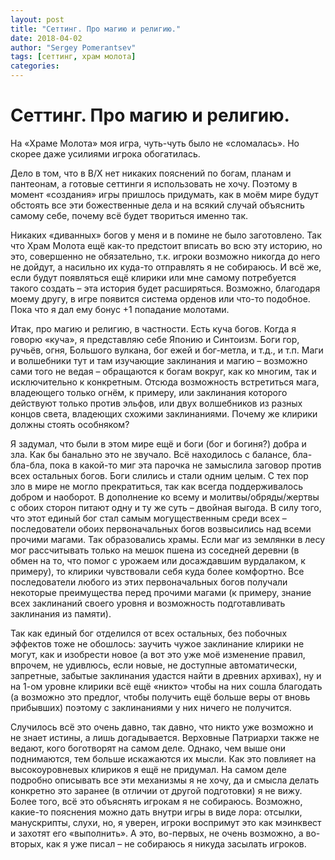 ```yaml
---
layout: post
title: "Сеттинг. Про магию и религию."
date: 2018-04-02
author: "Sergey Pomerantsev"
tags: [сеттинг, храм молота]
categories:
---
```


# Сеттинг. Про магию и религию.

На «Храме Молота» моя игра, чуть-чуть было не «сломалась». Но скорее даже усилиями игрока обогатилась.

Дело в том, что в B/X нет никаких пояснений по богам, планам и пантеонам, а готовые сеттинги я использовать не хочу. Поэтому в момент «создания» игры пришлось придумать, как в моём мире будут обстоять все эти божественные дела и на всякий случай объяснить самому себе, почему всё будет твориться именно так.

Никаких «диванных» богов у меня и в помине не было заготовлено. Так что Храм Молота ещё как-то предстоит вписать во всю эту историю, но это, совершенно не обязательно, т.к. игроки возможно никогда до него не дойдут, а насильно их куда-то отправлять я не собираюсь. И всё же, если будут появляться ещё клирики или мне самому потребуется такого создать – эта история будет расширяться. Возможно, благодаря моему другу, в игре появится система орденов или что-то подобное. Пока что я дал ему бонус +1 попадание молотами.

Итак, про магию и религию, в частности. Есть куча богов. Когда я говорю «куча», я представляю себе Японию и Синтоизм. Боги гор, ручьёв, огня, Большого вулкана, бог ежей и бог-метла, и т.д., и т.п. Маги и волшебники тут и там изучающие заклинания и магию – возможно сами того не ведая – обращаются к богам вокруг, как ко многим, так и исключительно к конкретным. Отсюда возможность встретиться мага, владеющего только огнём, к примеру, или заклинания которого действуют только против эльфов, или двух волшебников из разных концов света, владеющих схожими заклинаниями. Почему же клирики должны стоять особняком?

Я задумал, что были в этом мире ещё и боги (бог и богиня?) добра и зла. Как бы банально это не звучало. Всё находилось с балансе, бла-бла-бла, пока в какой-то миг эта парочка не замыслила заговор против всех остальных богов. Боги слились и стали одним целым. С тех пор зло в мире не могло прекратиться, так как всегда поддерживалось добром и наоборот. В дополнение ко всему и молитвы/обряды/жертвы с обоих сторон питают одну и ту же суть – двойная выгода. В силу того, что этот единый бог стал самым могущественным среди всех – последователи обоих первоначальных богов возвысились над всеми прочими магами. Так образовались храмы. Если маг из землянки в лесу мог рассчитывать только на мешок пшена из соседней деревни (в обмен на то, что помог с урожаем или досаждавшим вурдалаком, к примеру), то клирики чувствовали себя куда более комфортно. Все последователи любого из этих первоначальных богов получали некоторые преимущества перед прочими магами (к примеру, знание всех заклинаний своего уровня и возможность подготавливать заклинания из памяти).

Так как единый бог отделился от всех остальных, без побочных эффектов тоже не обошлось: заучить чужое заклинание клирики не могут, как и изобрести новое (а вот это уже моё изменение правил, впрочем, не удивлюсь, если новые, не доступные автоматически, запретные, забытые заклинания удастся найти в древних архивах), ну и на 1-ом уровне клирики всё ещё «никто» чтобы на них сошла благодать (а возможно это предлог, чтобы получить ещё больше веры от вновь прибывших) поэтому с заклинаниями у них ничего не получится.

Случилось всё это очень давно, так давно, что никто уже возможно и не знает истины, а лишь догадывается. Верховные Патриархи также не ведают, кого боготворят на самом деле. Однако, чем выше они поднимаются, тем больше искажаются их мысли. Как это повлияет на высокоуровневых клириков я ещё не придумал. На самом деле подробно описывать все эти механизмы я не хочу, да и смысла делать конкретно это заранее (в отличии от другой подготовки) я не вижу. Более того, всё это объяснять игрокам я не собираюсь. Возможно, какие-то пояснения можно дать внутри игры в виде лора: отсылки, манускрипты, слухи, но, я уверен, игроки воспримут это как мэинквест и захотят его «выполнить». А это, во-первых, не очень возможно, а во-вторых, как я уже писал – не собираюсь я никуда засылать игроков.
